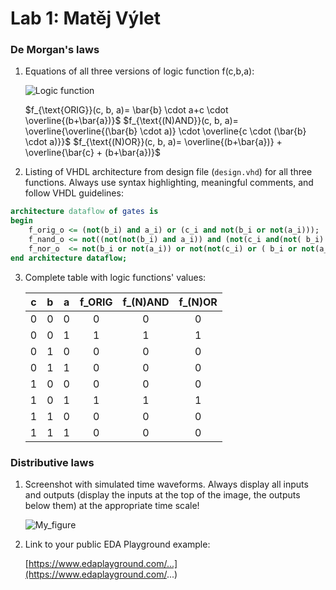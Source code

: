 # Lab 1: Matěj Výlet

### De Morgan's laws

1. Equations of all three versions of logic function f(c,b,a):

   ![Logic function](images/equations.png)
   
   $f_{\text{ORIG}}(c, b, a)= \bar{b} \cdot a+c \cdot \overline{(b+\bar{a})}$ 
   $f_{\text{(N)AND}}(c, b, a)= \overline{\overline{(\bar{b} \cdot a)} \cdot \overline{c \cdot (\bar{b} \cdot a)}}$ 
   $f_{\text{(N)OR}}(c, b, a)= \overline{(b+\bar{a})} + \overline{\bar{c} + (b+\bar{a})}$
   

2. Listing of VHDL architecture from design file (`design.vhd`) for all three functions. Always use syntax highlighting, meaningful comments, and follow VHDL guidelines:

```vhdl
architecture dataflow of gates is
begin
    f_orig_o <= (not(b_i) and a_i) or (c_i and not(b_i or not(a_i)));
    f_nand_o <= not((not(not(b_i) and a_i)) and (not(c_i and(not( b_i) and a_i)))); -- MODIFY THIS FUNCTION
    f_nor_o  <= not(b_i or not(a_i)) or not(not(c_i) or ( b_i or not(a_i)));  -- MODIFY THIS FUNCTION
end architecture dataflow;
```

3. Complete table with logic functions' values:

   | **c** | **b** |**a** | **f_ORIG** | **f_(N)AND** | **f_(N)OR** |
   | :-: | :-: | :-: | :-: | :-: | :-: |
   | 0 | 0 | 0 | 0 | 0 | 0 |
   | 0 | 0 | 1 | 1 | 1 | 1 |
   | 0 | 1 | 0 | 0 | 0 | 0 |
   | 0 | 1 | 1 | 0 | 0 | 0 |
   | 1 | 0 | 0 | 0 | 0 | 0 |
   | 1 | 0 | 1 | 1 | 1 | 1 |
   | 1 | 1 | 0 | 0 | 0 | 0 |
   | 1 | 1 | 1 | 0 | 0 | 0 |

### Distributive laws

1. Screenshot with simulated time waveforms. Always display all inputs and outputs (display the inputs at the top of the image, the outputs below them) at the appropriate time scale!

   ![My_figure](https://user-images.githubusercontent.com/124773189/218765304-321538d0-ee5a-4138-8a1e-f67f61131b97.png)


2. Link to your public EDA Playground example:

   [https://www.edaplayground.com/...](https://www.edaplayground.com/...)
